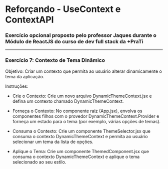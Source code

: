<h1>Reforçando - UseContext e ContextAPI</h1>

### Exercício opcional proposto pelo professor Jaques durante o Módulo de ReactJS do curso de dev full stack da +PraTi

<hr/>

### Exercício 7: Contexto de Tema Dinâmico

Objetivo: Criar um contexto que permita ao usuário alterar dinamicamente o tema da aplicação.

Instruções:

- Crie o Contexto: Crie um novo arquivo DynamicThemeContext.jsx e defina um contexto chamado DynamicThemeContext.
-  Forneça o Contexto: No componente raiz (App.jsx), envolva os componentes filhos com o provedor DynamicThemeContext.Provider e forneça um estado para o tema (por exemplo, várias opções de temas).
- Consuma o Contexto: Crie um componente ThemeSelector.jsx que consuma o contexto DynamicThemeContext e permita ao usuário selecionar um tema da lista de opções.

- Aplique o Tema: Crie um componente ThemedComponent.jsx que consuma o contexto DynamicThemeContext e aplique o tema selecionado ao seu estilo.